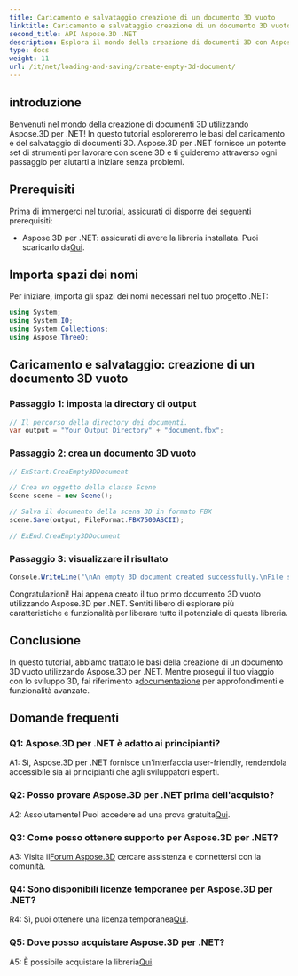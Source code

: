 ```yaml
---
title: Caricamento e salvataggio creazione di un documento 3D vuoto
linktitle: Caricamento e salvataggio creazione di un documento 3D vuoto
second_title: API Aspose.3D .NET
description: Esplora il mondo della creazione di documenti 3D con Aspose.3D per .NET. Crea, modifica e salva splendide scene 3D senza sforzo.
type: docs
weight: 11
url: /it/net/loading-and-saving/create-empty-3d-document/
---
```

## introduzione

Benvenuti nel mondo della creazione di documenti 3D utilizzando Aspose.3D per .NET! In questo tutorial esploreremo le basi del caricamento e del salvataggio di documenti 3D. Aspose.3D per .NET fornisce un potente set di strumenti per lavorare con scene 3D e ti guideremo attraverso ogni passaggio per aiutarti a iniziare senza problemi.

## Prerequisiti

Prima di immergerci nel tutorial, assicurati di disporre dei seguenti prerequisiti:

-  Aspose.3D per .NET: assicurati di avere la libreria installata. Puoi scaricarlo da[Qui](https://releases.aspose.com/3d/net/).

## Importa spazi dei nomi

Per iniziare, importa gli spazi dei nomi necessari nel tuo progetto .NET:

```csharp
using System;
using System.IO;
using System.Collections;
using Aspose.ThreeD;
```

## Caricamento e salvataggio: creazione di un documento 3D vuoto

### Passaggio 1: imposta la directory di output

```csharp
// Il percorso della directory dei documenti.
var output = "Your Output Directory" + "document.fbx";
```

### Passaggio 2: crea un documento 3D vuoto

```csharp
// ExStart:CreaEmpty3DDocument

// Crea un oggetto della classe Scene
Scene scene = new Scene();

// Salva il documento della scena 3D in formato FBX
scene.Save(output, FileFormat.FBX7500ASCII);

// ExEnd:CreaEmpty3DDocument
```

### Passaggio 3: visualizzare il risultato

```csharp
Console.WriteLine("\nAn empty 3D document created successfully.\nFile saved at " + output);
```

Congratulazioni! Hai appena creato il tuo primo documento 3D vuoto utilizzando Aspose.3D per .NET. Sentiti libero di esplorare più caratteristiche e funzionalità per liberare tutto il potenziale di questa libreria.

## Conclusione

 In questo tutorial, abbiamo trattato le basi della creazione di un documento 3D vuoto utilizzando Aspose.3D per .NET. Mentre prosegui il tuo viaggio con lo sviluppo 3D, fai riferimento a[documentazione](https://reference.aspose.com/3d/net/) per approfondimenti e funzionalità avanzate.

## Domande frequenti

### Q1: Aspose.3D per .NET è adatto ai principianti?

A1: Sì, Aspose.3D per .NET fornisce un'interfaccia user-friendly, rendendola accessibile sia ai principianti che agli sviluppatori esperti.

### Q2: Posso provare Aspose.3D per .NET prima dell'acquisto?

 A2: Assolutamente! Puoi accedere ad una prova gratuita[Qui](https://releases.aspose.com/).

### Q3: Come posso ottenere supporto per Aspose.3D per .NET?

 A3: Visita il[Forum Aspose.3D](https://forum.aspose.com/c/3d/18) cercare assistenza e connettersi con la comunità.

### Q4: Sono disponibili licenze temporanee per Aspose.3D per .NET?

 R4: Sì, puoi ottenere una licenza temporanea[Qui](https://purchase.aspose.com/temporary-license/).

### Q5: Dove posso acquistare Aspose.3D per .NET?

 A5: È possibile acquistare la libreria[Qui](https://purchase.aspose.com/buy).